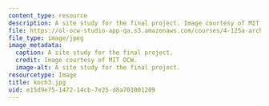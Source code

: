 ```yaml
---
content_type: resource
description: A site study for the final project. Image courtesy of MIT OCW.
file: https://ol-ocw-studio-app-qa.s3.amazonaws.com/courses/4-125a-architecture-studio-building-in-landscapes-fall-2005/e15d9e75147214cb7e25d8a701001209_koch3.jpg
file_type: image/jpeg
image_metadata:
  caption: A site study for the final project.
  credit: Image courtesy of MIT OCW.
  image-alt: A site study for the final project.
resourcetype: Image
title: koch3.jpg
uid: e15d9e75-1472-14cb-7e25-d8a701001209
---
```

